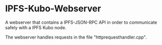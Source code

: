 # IPFS-Kubo-Webserver
A webserver that contains a IPFS-JSON-RPC API in order to communicate safely with a IPFS Kubo node.

The webserver handles requests in the file "httprequesthandler.cpp". 
